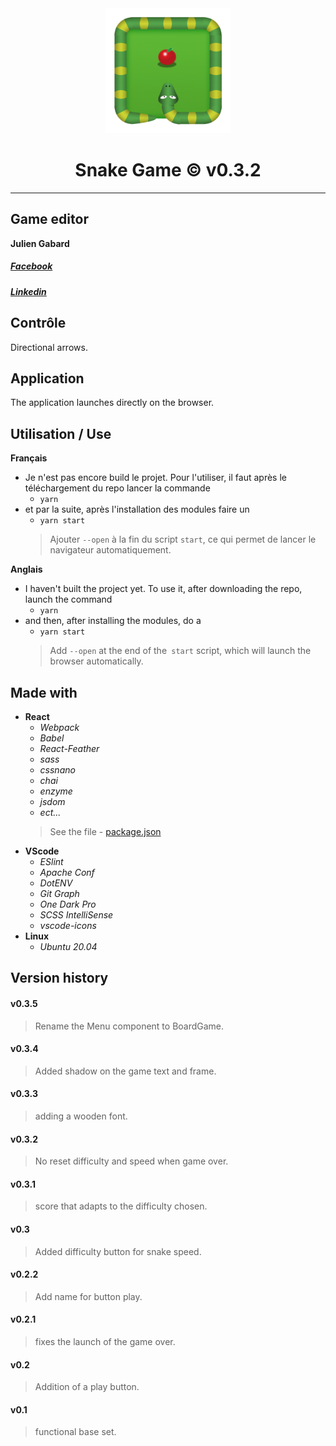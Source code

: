 <div align="center"><img src="src/assets/favicon.ico" alt="Snake Logo" width="200px"/></div>

<div align="center"><h1 size="4">Snake Game &copy; v0.3.2</h1></div>

----------------

## Game editor
**Julien Gabard**
##### *[Facebook](https://www.facebook.com/julien.gabard.3)*
##### *[Linkedin](https://www.linkedin.com/in/julien-gabard/)*

## Contrôle
Directional arrows.

## Application
The application launches directly on the browser.

## Utilisation / Use
**Français**
- Je n'est pas encore build le projet.
Pour l'utiliser, il faut après le téléchargement du repo lancer la commande
  - `yarn`
- et par la suite, après l'installation des modules faire un
  - `yarn start`
  > Ajouter `--open` à la fin du script `start`, ce qui permet de lancer le navigateur automatiquement.

**Anglais**
- I haven't built the project yet.
To use it, after downloading the repo, launch the command
  - `yarn`
- and then, after installing the modules, do a
  - `yarn start`
  > Add `--open` at the end of the` start` script, which will launch the browser automatically.

## Made with
- **React**
  - *Webpack*
  - *Babel*
  - *React-Feather*
  - *sass*
  - *cssnano*
  - *chai*
  - *enzyme*
  - *jsdom*
  - *ect...*
  > See the file - [package.json](package.json)
- **VScode**
  - *ESlint*
  - *Apache Conf*
  - *DotENV*
  - *Git Graph*
  - *One Dark Pro*
  - *SCSS IntelliSense*
  - *vscode-icons*
- **Linux**
  - *Ubuntu 20.04*

## Version history
#### v0.3.5
> Rename the Menu component to BoardGame.
#### v0.3.4
> Added shadow on the game text and frame.
#### v0.3.3
> adding a wooden font.
#### v0.3.2
> No reset difficulty and speed when game over.
#### v0.3.1
> score that adapts to the difficulty chosen.
#### v0.3
> Added difficulty button for snake speed.
#### v0.2.2
> Add name for button play.
#### v0.2.1
> fixes the launch of the game over.
#### v0.2
> Addition of a play button.
#### v0.1
> functional base set.
